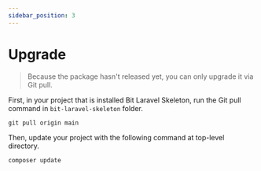 ```yaml
---
sidebar_position: 3
---
```


# Upgrade

> Because the package hasn't released yet, you can only upgrade it via Git pull.

First, in your project that is installed Bit Laravel Skeleton, run the Git pull command in `bit-laravel-skeleton` folder.

```shell
git pull origin main
```

Then, update your project with the following command at top-level directory.

```shell
composer update
```